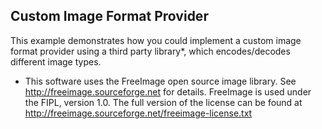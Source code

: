 ## Custom Image Format Provider
This example demonstrates how you could implement a custom image format provider using a third party library*, which encodes/decodes different image types. 

* This software uses the FreeImage open source image library. See http://freeimage.sourceforge.net for details.
FreeImage is used under the FIPL, version 1.0. The full version of the license can be found at http://freeimage.sourceforge.net/freeimage-license.txt